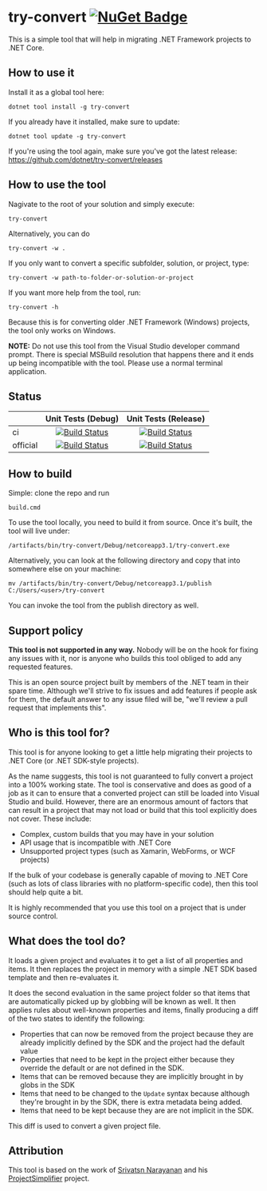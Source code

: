 # try-convert  [![NuGet Badge](https://buildstats.info/nuget/try-convert)](https://www.nuget.org/packages/try-convert/)

This is a simple tool that will help in migrating .NET Framework projects to .NET Core.

## How to use it

Install it as a global tool here:

```
dotnet tool install -g try-convert
```

If you already have it installed, make sure to update:

```
dotnet tool update -g try-convert
```

If you're using the tool again, make sure you've got the latest release: https://github.com/dotnet/try-convert/releases

## How to use the tool

Nagivate to the root of your solution and simply execute:

```console
try-convert
```

Alternatively, you can do

```console
try-convert -w .
```

If you only want to convert a specific subfolder, solution, or project, type:

```console
try-convert -w path-to-folder-or-solution-or-project
```

If you want more help from the tool, run:

```console
try-convert -h
```

Because this is for converting older .NET Framework (Windows) projects, the tool only works on Windows.

**NOTE:** Do not use this tool from the Visual Studio developer command prompt. There is special MSBuild resolution that happens there and it ends up being incompatible with the tool. Please use a normal terminal application.

## Status

| |Unit Tests (Debug)|Unit Tests (Release)|
|---|:--:|:--:|
| ci |[![Build Status](https://dev.azure.com/dnceng/public/_apis/build/status/dotnet/try-convert/try-convert-ci?branchName=main&jobName=Windows_NT&configuration=Windows_NT%20Debug&label=main)](https://dev.azure.com/dnceng/public/_build/latest?definitionId=616&branchName=main)|[![Build Status](https://dev.azure.com/dnceng/public/_apis/build/status/dotnet/try-convert/try-convert-ci?branchName=main&jobName=Windows_NT&configuration=Windows_NT%20Release&label=main)](https://dev.azure.com/dnceng/public/_build/latest?definitionId=616&branchName=main)|
| official | [![Build Status](https://dev.azure.com/dnceng/internal/_apis/build/status/dotnet/try-convert/try-convert-official?branchName=main&jobName=Windows_NT&configuration=Windows_NT%20Debug&label=main)](https://dev.azure.com/dnceng/internal/_build/latest?definitionId=615&branchName=main)|[![Build Status](https://dev.azure.com/dnceng/internal/_apis/build/status/dotnet/try-convert/try-convert-official?branchName=main&jobName=Windows_NT&configuration=Windows_NT%20Release&label=main)](https://dev.azure.com/dnceng/internal/_build/latest?definitionId=615&branchName=main)|

## How to build

Simple: clone the repo and run

```
build.cmd
```

To use the tool locally, you need to build it from source. Once it's built, the tool will live under:

```
/artifacts/bin/try-convert/Debug/netcoreapp3.1/try-convert.exe
```

Alternatively, you can look at the following directory and copy that into somewhere else on your machine:

```
mv /artifacts/bin/try-convert/Debug/netcoreapp3.1/publish C:/Users/<user>/try-convert
```

You can invoke the tool from the publish directory as well.

## Support policy

**This tool is not supported in any way.** Nobody will be on the hook for fixing any issues with it, nor is anyone who builds this tool obliged to add any requested features.

This is an open source project built by members of the .NET team in their spare time. Although we'll strive to fix issues and add features if people ask for them, the default answer to any issue filed will be, "we'll review a pull request that implements this".

## Who is this tool for?

This tool is for anyone looking to get a little help migrating their projects to .NET Core (or .NET SDK-style projects).

As the name suggests, this tool is not guaranteed to fully convert a project into a 100% working state. The tool is conservative and does as good of a job as it can to ensure that a converted project can still be loaded into Visual Studio and build. However, there are an enormous amount of factors that can result in a project that may not load or build that this tool explicitly does not cover. These include:

* Complex, custom builds that you may have in your solution
* API usage that is incompatible with .NET Core
* Unsupported project types (such as Xamarin, WebForms, or WCF projects)

If the bulk of your codebase is generally capable of moving to .NET Core (such as lots of class libraries with no platform-specific code), then this tool should help quite a bit.

It is highly recommended that you use this tool on a project that is under source control.

## What does the tool do?

It loads a given project and evaluates it to get a list of all properties and items. It then replaces the project in memory with a simple .NET SDK based template and then re-evaluates it.

It does the second evaluation in the same project folder so that items that are automatically picked up by globbing will be known as well. It then applies rules about well-known properties and items, finally producing a diff of the two states to identify the following:

* Properties that can now be removed from the project because they are already implicitly defined by the SDK and the project had the default value
* Properties that need to be kept in the project either because they override the default or are not defined in the SDK.
* Items that can be removed because they are implicitly brought in by globs in the SDK
* Items that need to be changed to the `Update` syntax because although they're brought in by the SDK, there is extra metadata being added.
* Items that need to be kept because they are are not implicit in the SDK.

This diff is used to convert a given project file.

## Attribution

This tool is based on the work of [Srivatsn Narayanan](https://github.com/srivatsn) and his [ProjectSimplifier](https://github.com/srivatsn/ProjectSimplifier) project.

